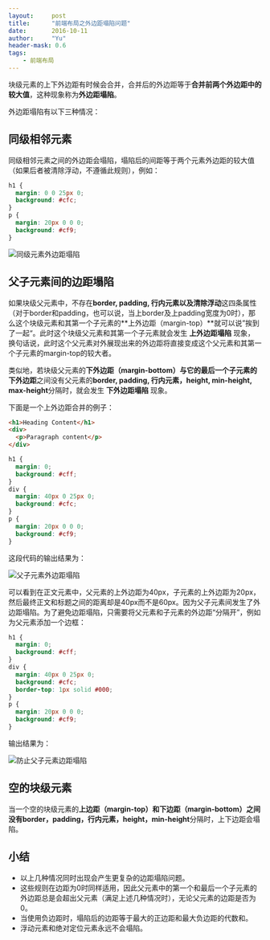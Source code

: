 ```yaml
---
layout:     post
title:      "前端布局之外边距塌陷问题"
date:       2016-10-11
author:     "Yu"
header-mask: 0.6
tags:
    - 前端布局
---
```


块级元素的上下外边距有时候会合并，合并后的外边距等于**合并前两个外边距中的较大值**，这种现象称为**外边距塌陷**。

外边距塌陷有以下三种情况：

## 同级相邻元素

同级相邻元素之间的外边距会塌陷，塌陷后的间距等于两个元素外边距的较大值（如果后者被清除浮动，不遵循此规则），例如：

```css
h1 {
  margin: 0 0 25px 0;
  background: #cfc;
}
p {
  margin: 20px 0 0 0;
  background: #cf9;
}
```


![同级元素外边距塌陷](http://upload-images.jianshu.io/upload_images/3623238-03bb73a5fea4fce2.png?imageMogr2/auto-orient/strip%7CimageView2/2/w/1240)

## 父子元素间的边距塌陷

如果块级父元素中，不存在**border, padding, 行内元素以及清除浮动**这四条属性（对于border和padding，也可以说，当上border及上padding宽度为0时），那么这个块级元素和其第一个子元素的**上外边距（margin-top）**就可以说”挨到了一起“。此时这个块级父元素和其第一个子元素就会发生 **上外边距塌陷** 现象，换句话说，此时这个父元素对外展现出来的外边距将直接变成这个父元素和其第一个子元素的margin-top的较大者。

类似地，若块级父元素的**下外边距（margin-bottom）**与它的最后一个子元素的**下外边距**之间没有父元素的**border, padding, 行内元素，height, min-height, max-height**分隔时，就会发生 **下外边距塌陷** 现象。

下面是一个上外边距合并的例子：

```html
<h1>Heading Content</h1>
<div>
  <p>Paragraph content</p>
</div>
```

```css
h1 {
  margin: 0;
  background: #cff;
}
div {
  margin: 40px 0 25px 0;
  background: #cfc;
}
p {
  margin: 20px 0 0 0;
  background: #cf9;
}
```

这段代码的输出结果为：

![父子元素外边距塌陷](http://upload-images.jianshu.io/upload_images/3623238-562e3a2c62b4600a.png?imageMogr2/auto-orient/strip%7CimageView2/2/w/1240)

可以看到在正文元素中，父元素的上外边距为40px，子元素的上外边距为20px，然后最终正文和标题之间的距离却是40px而不是60px。因为父子元素间发生了外边距塌陷。为了避免边距塌陷，只需要将父元素和子元素的外边距“分隔开”，例如为父元素添加一个边框：

```css
h1 {
  margin: 0;
  background: #cff;
}
div {
  margin: 40px 0 25px 0;
  background: #cfc;
  border-top: 1px solid #000;
}
p {
  margin: 20px 0 0 0;
  background: #cf9;
}
```

输出结果为：

![防止父子元素边距塌陷](http://upload-images.jianshu.io/upload_images/3623238-52e3dc6d772374d3.png?imageMogr2/auto-orient/strip%7CimageView2/2/w/1240)

## 空的块级元素

当一个空的块级元素的**上边距（margin-top）**和**下边距（margin-bottom）**之间没有**border，padding，行内元素，height，min-height**分隔时，上下边距会塌陷。

## 小结

* 以上几种情况同时出现会产生更复杂的边距塌陷问题。
* 这些规则在边距为0时同样适用，因此父元素中的第一个和最后一个子元素的外边距总是会超出父元素（满足上述几种情况时），无论父元素的边距是否为0。
* 当使用负边距时，塌陷后的边距等于最大的正边距和最大负边距的代数和。
* 浮动元素和绝对定位元素永远不会塌陷。












